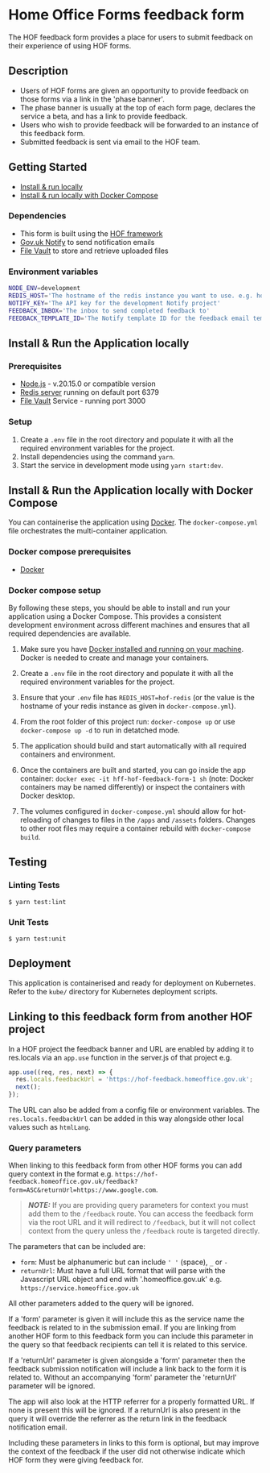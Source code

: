 # Home Office Forms feedback form

The HOF feedback form provides a place for users to submit feedback on their experience of using HOF forms.

## Description

- Users of HOF forms are given an opportunity to provide feedback on those forms via a link in the 'phase banner'.
- The phase banner is usually at the top of each form page, declares the service a beta, and has a link to provide feedback.
- Users who wish to provide feedback will be forwarded to an instance of this feedback form.
- Submitted feedback is sent via email to the HOF team.

## Getting Started

- [Install & run locally](#install--run-the-application-locally)
- [Install & run locally with Docker Compose](#install--run-the-application-locally-with-docker-compose)

### Dependencies

- This form is built using the [HOF framework](https://github.com/UKHomeOfficeForms/hof)
- [Gov.uk Notify](https://www.notifications.service.gov.uk) to send notification emails
- [File Vault](https://github.com/UKHomeOffice/file-vault) to store and retrieve uploaded files

### Environment variables

```bash
NODE_ENV=development
REDIS_HOST='The hostname of the redis instance you want to use. e.g. hof-redis or 127.0.0.1'
NOTIFY_KEY='The API key for the development Notify project'
FEEDBACK_INBOX='The inbox to send completed feedback to'
FEEDBACK_TEMPLATE_ID='The Notify template ID for the feedback email template.'
```

## Install & Run the Application locally

### Prerequisites

- [Node.js](https://nodejs.org/en/) - v.20.15.0 or compatible version
- [Redis server](http://redis.io/download) running on default port 6379
- [File Vault](https://github.com/UKHomeOffice/file-vault) Service - running port 3000

### Setup

1. Create a `.env` file in the root directory and populate it with all the required environment variables for the project.
2. Install dependencies using the command `yarn`.
3. Start the service in development mode using `yarn start:dev`.

## Install & Run the Application locally with Docker Compose

You can containerise the application using [Docker](https://www.docker.com). The `docker-compose.yml` file orchestrates the multi-container application.

### Docker compose prerequisites

- [Docker](https://www.docker.com)

### Docker compose setup

By following these steps, you should be able to install and run your application using a Docker Compose. This provides a consistent development environment across different machines and ensures that all required dependencies are available.

1. Make sure you have [Docker installed and running on your machine](https://www.docker.com/products/docker-desktop/). Docker is needed to create and manage your containers.

2. Create a `.env` file in the root directory and populate it with all the required environment variables for the project.

3. Ensure that your `.env` file has `REDIS_HOST=hof-redis` (or the value is the hostname of your redis instance as given in `docker-compose.yml`).

4. From the root folder of this project run: `docker-compose up` or use `docker-compose up -d` to run in detatched mode.

5. The application should build and start automatically with all required containers and environment.

6. Once the containers are built and started, you can go inside the app container: `docker exec -it hff-hof-feedback-form-1 sh` (note: Docker containers may be named differently) or inspect the containers with Docker desktop.

7. The volumes configured in `docker-compose.yml` should allow for hot-reloading of changes to files in the `/apps` and `/assets` folders. Changes to other root files may require a container rebuild with `docker-compose build`.

## Testing

### Linting Tests

`$ yarn test:lint`

### Unit Tests

`$ yarn test:unit`

## Deployment

This application is containerised and ready for deployment on Kubernetes. Refer to the `kube/` directory for Kubernetes deployment scripts.

## Linking to this feedback form from another HOF project

In a HOF project the feedback banner and URL are enabled by adding it to res.locals via an `app.use` function in the server.js of that project e.g.

```javascript
app.use((req, res, next) => {
  res.locals.feedbackUrl = 'https://hof-feedback.homeoffice.gov.uk';
  next();
});
```

The URL can also be added from a config file or environment variables. The `res.locals.feedbackUrl` can be added in this way alongside other local values such as `htmlLang`.

### Query parameters

When linking to this feedback form from other HOF forms you can add query context in the format e.g. `https://hof-feedback.homeoffice.gov.uk/feedback?form=ASC&returnUrl=https://www.google.com`.

> **_NOTE:_**  If you are providing query parameters for context you must add them to the `/feedback` route. You can access the feedback form via the root URL and it will redirect to `/feedback`, but it will not collect context from the query unless the `/feedback` route is targeted directly.

The parameters that can be included are:

- `form`: Must be alphanumeric but can include `' '` (space), `_` or `-`
- `returnUrl`: Must have a full URL format that will parse with the Javascript URL object and end with '.homeoffice.gov.uk' e.g. `https://service.homeoffice.gov.uk`

All other parameters added to the query will be ignored.

If a 'form' parameter is given it will include this as the service name the feedback is related to in the submission email. If you are linking from another HOF form to this feedback form you can include this parameter in the query so that feedback recipients can tell it is related to this service.

If a 'returnUrl' parameter is given alongside a 'form' parameter then the feedback submission notification will include a link back to the form it is related to. Without an accompanying 'form' parameter the 'returnUrl' parameter will be ignored.

The app will also look at the HTTP referrer for a properly formatted URL. If none is present this will be ignored. If a returnUrl is also present in the query it will override the referrer as the return link in the feedback notification email.

Including these parameters in links to this form is optional, but may improve the context of the feedback if the user did not otherwise indicate which HOF form they were giving feedback for.
